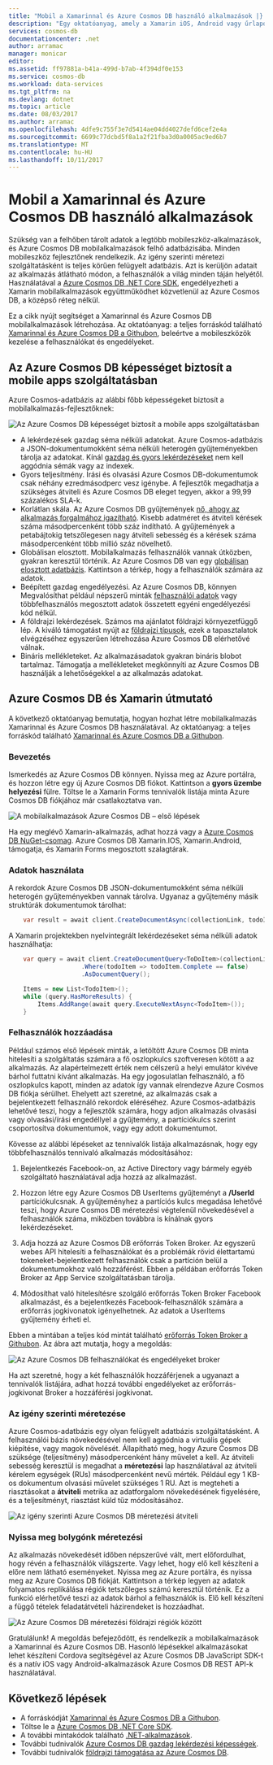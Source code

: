 ```yaml
---
title: "Mobil a Xamarinnal és Azure Cosmos DB használó alkalmazások |} Microsoft Docs"
description: "Egy oktatóanyag, amely a Xamarin iOS, Android vagy űrlapok alkalmazás Azure Cosmos DB használatával. Azure Cosmos DB egy gyors, a bolygónk méretezés, a felhő adatbázis mobilalkalmazásokhoz."
services: cosmos-db
documentationcenter: .net
author: arramac
manager: monicar
editor: 
ms.assetid: ff97881a-b41a-499d-b7ab-4f394df0e153
ms.service: cosmos-db
ms.workload: data-services
ms.tgt_pltfrm: na
ms.devlang: dotnet
ms.topic: article
ms.date: 08/03/2017
ms.author: arramac
ms.openlocfilehash: 4dfe9c755f3e7d5414ae04dd4027defd6cef2e4a
ms.sourcegitcommit: 6699c77dcbd5f8a1a2f21fba3d0a0005ac9ed6b7
ms.translationtype: MT
ms.contentlocale: hu-HU
ms.lasthandoff: 10/11/2017
---
```

# <a name="build-mobile-applications-with-xamarin-and-azure-cosmos-db"></a>Mobil a Xamarinnal és Azure Cosmos DB használó alkalmazások
Szükség van a felhőben tárolt adatok a legtöbb mobileszköz-alkalmazások, és Azure Cosmos DB mobilalkalmazások felhő adatbázisába. Minden mobileszköz fejlesztőnek rendelkezik. Az igény szerinti méretezi szolgáltatásként is teljes körűen felügyelt adatbázis. Azt is kerüljön adatait az alkalmazás átlátható módon, a felhasználók a világ minden táján helyétől. Használatával a [Azure Cosmos DB .NET Core SDK](documentdb-sdk-dotnet-core.md), engedélyezheti a Xamarin mobilalkalmazások együttműködhet közvetlenül az Azure Cosmos DB, a középső réteg nélkül.

Ez a cikk nyújt segítséget a Xamarinnal és Azure Cosmos DB mobilalkalmazások létrehozása. Az oktatóanyag: a teljes forráskód található [Xamarinnal és Azure Cosmos DB a Githubon](https://github.com/Azure/azure-documentdb-dotnet/tree/master/samples/xamarin), beleértve a mobileszközök kezelése a felhasználókat és engedélyeket.

## <a name="azure-cosmos-db-capabilities-for-mobile-apps"></a>Az Azure Cosmos DB képességet biztosít a mobile apps szolgáltatásban
Azure Cosmos-adatbázis az alábbi főbb képességeket biztosít a mobilalkalmazás-fejlesztőknek:

![Az Azure Cosmos DB képességet biztosít a mobile apps szolgáltatásban](media/mobile-apps-with-xamarin/documentdb-for-mobile.png)

* A lekérdezések gazdag séma nélküli adatokat. Azure Cosmos-adatbázis a JSON-dokumentumokként séma nélküli heterogén gyűjteményekben tárolja az adatokat. Kínál [gazdag és gyors lekérdezéseket](documentdb-sql-query.md) nem kell aggódnia sémák vagy az indexek.
* Gyors teljesítmény. Írási és olvasási Azure Cosmos DB-dokumentumok csak néhány ezredmásodperc vesz igénybe. A fejlesztők megadhatja a szükséges átviteli és Azure Cosmos DB eleget tegyen, akkor a 99,99 százalékos SLA-k.
* Korlátlan skála. Az Azure Cosmos DB gyűjtemények [nő, ahogy az alkalmazás forgalmához igazítható](partition-data.md). Kisebb adatméret és átviteli kérések száma másodpercenként több száz indítható. A gyűjtemények a petabájtokig tetszőlegesen nagy átviteli sebesség és a kérések száma másodpercenként több millió száz növelhető.
* Globálisan elosztott. Mobilalkalmazás felhasználók vannak útközben, gyakran keresztül történik. Az Azure Cosmos DB van egy [globálisan elosztott adatbázis](distribute-data-globally.md). Kattintson a térkép, hogy a felhasználók számára az adatok.
* Beépített gazdag engedélyezési. Az Azure Cosmos DB, könnyen Megvalósíthat például népszerű minták [felhasználói adatok](https://aka.ms/documentdb-xamarin-todouser) vagy többfelhasználós megosztott adatok összetett egyéni engedélyezési kód nélkül.
* A földrajzi lekérdezések. Számos ma ajánlatot földrajzi környezetfüggő lép. A kiváló támogatást nyújt az [földrajzi típusok](geospatial.md), ezek a tapasztalatok elvégzéséhez egyszerűen létrehozása Azure Cosmos DB elérhetővé válnak.
* Bináris mellékleteket. Az alkalmazásadatok gyakran bináris blobot tartalmaz. Támogatja a mellékleteket megkönnyíti az Azure Cosmos DB használják a lehetőségekkel a az alkalmazás adatokat.

## <a name="azure-cosmos-db-and-xamarin-tutorial"></a>Azure Cosmos DB és Xamarin útmutató
A következő oktatóanyag bemutatja, hogyan hozhat létre mobilalkalmazás Xamarinnal és Azure Cosmos DB használatával. Az oktatóanyag: a teljes forráskód található [Xamarinnal és Azure Cosmos DB a Githubon](https://github.com/Azure/azure-documentdb-dotnet/tree/master/samples/xamarin).

### <a name="get-started"></a>Bevezetés
Ismerkedés az Azure Cosmos DB könnyen. Nyissa meg az Azure portálra, és hozzon létre egy új Azure Cosmos DB fiókot. Kattintson a **gyors üzembe helyezési** fülre. Töltse le a Xamarin Forms tennivalók listája minta Azure Cosmos DB fiókjához már csatlakoztatva van. 

![A mobilalkalmazások Azure Cosmos DB – első lépések](media/mobile-apps-with-xamarin/cosmos-db-quickstart.png)

Ha egy meglévő Xamarin-alkalmazás, adhat hozzá vagy a [Azure Cosmos DB NuGet-csomag](documentdb-sdk-dotnet-core.md). Azure Cosmos DB Xamarin.IOS, Xamarin.Android, támogatja, és Xamarin Forms megosztott szalagtárak.

### <a name="work-with-data"></a>Adatok használata
A rekordok Azure Cosmos DB JSON-dokumentumokként séma nélküli heterogén gyűjteményekben vannak tárolva. Ugyanaz a gyűjtemény másik struktúrák dokumentumok tárolhat:

```cs
    var result = await client.CreateDocumentAsync(collectionLink, todoItem);
```

A Xamarin projektekben nyelvintegrált lekérdezéseket séma nélküli adatok használhatja:

```cs
    var query = await client.CreateDocumentQuery<ToDoItem>(collectionLink)
                    .Where(todoItem => todoItem.Complete == false)
                    .AsDocumentQuery();

    Items = new List<TodoItem>();
    while (query.HasMoreResults) {
        Items.AddRange(await query.ExecuteNextAsync<TodoItem>());
    }
```
### <a name="add-users"></a>Felhasználók hozzáadása
Például számos első lépések minták, a letöltött Azure Cosmos DB minta hitelesíti a szolgáltatás számára a fő oszlopkulcs szoftveresen kötött a az alkalmazás. Az alapértelmezett érték nem célszerű a helyi emulátor kivéve bárhol futtatni kívánt alkalmazás. Ha egy jogosulatlan felhasználó, a fő oszlopkulcs kapott, minden az adatok így vannak elrendezve Azure Cosmos DB fiókja sérülhet. Ehelyett azt szeretné, az alkalmazás csak a bejelentkezett felhasználó rekordok eléréséhez. Azure Cosmos-adatbázis lehetővé teszi, hogy a fejlesztők számára, hogy adjon alkalmazás olvasási vagy olvasási/írási engedéllyel a gyűjtemény, a partíciókulcs szerint csoportosítva dokumentumok, vagy egy adott dokumentumot. 

Kövesse az alábbi lépéseket az tennivalók listája alkalmazásnak, hogy egy többfelhasználós tennivaló alkalmazás módosításához: 

  1. Bejelentkezés Facebook-on, az Active Directory vagy bármely egyéb szolgáltató használatával adja hozzá az alkalmazást.

  2. Hozzon létre egy Azure Cosmos DB UserItems gyűjteményt a **/UserId** partíciókulcsnak. A gyűjteményhez a partíciós kulcs megadása lehetővé teszi, hogy Azure Cosmos DB méretezési végtelenül növekedésével a felhasználók száma, miközben továbbra is kínálnak gyors lekérdezéseket.

  3. Adja hozzá az Azure Cosmos DB erőforrás Token Broker. Az egyszerű webes API hitelesíti a felhasználókat és a problémák rövid élettartamú tokeneket-bejelentkezett felhasználók csak a partíción belül a dokumentumokhoz való hozzáférést. Ebben a példában erőforrás Token Broker az App Service szolgáltatásban tárolja.

  4. Módosíthat való hitelesítésre szolgáló erőforrás Token Broker Facebook alkalmazást, és a bejelentkezés Facebook-felhasználók számára a erőforrás jogkivonatok igényelhetnek. Az adatok a UserItems gyűjtemény érheti el.  

Ebben a mintában a teljes kód mintát található [erőforrás Token Broker a Githubon](http://aka.ms/documentdb-xamarin-todouser). Az ábra azt mutatja, hogy a megoldás:

![Az Azure Cosmos DB felhasználókat és engedélyeket broker](media/mobile-apps-with-xamarin/documentdb-resource-token-broker.png)

Ha azt szeretné, hogy a két felhasználók hozzáférjenek a ugyanazt a tennivalók listájára, adhat hozzá további engedélyeket az erőforrás-jogkivonat Broker a hozzáférési jogkivonat.

### <a name="scale-on-demand"></a>Az igény szerinti méretezése
Azure Cosmos-adatbázis egy olyan felügyelt adatbázis szolgáltatásként. A felhasználói bázis növekedésével nem kell aggódnia a virtuális gépek kiépítése, vagy magok növelését. Állapítható meg, hogy Azure Cosmos DB szüksége (teljesítmény) másodpercenként hány művelet a kell. Az átviteli sebesség keresztül is megadhat a **méretezési** lap használatával az átviteli kérelem egységek (RUs) másodpercenként nevű mérték. Például egy 1 KB-os dokumentum olvasási művelet szükséges 1 RU. Azt is megteheti a riasztásokat a **átviteli** metrika az adatforgalom növekedésének figyelésére, és a teljesítményt, riasztást küld tűz módosításához.

![Az igény szerinti Azure Cosmos DB méretezési átviteli](media/mobile-apps-with-xamarin/cosmos-db-xamarin-scale.png)

### <a name="go-planet-scale"></a>Nyissa meg bolygónk méretezési
Az alkalmazás növekedését időben népszerűvé vált, mert előfordulhat, hogy révén a felhasználók világszerte. Vagy lehet, hogy elő kell készíteni a előre nem látható eseményeket. Nyissa meg az Azure portálra, és nyissa meg az Azure Cosmos DB fiókját. Kattintson a térkép legyen az adatok folyamatos replikálása régiók tetszőleges számú keresztül történik. Ez a funkció elérhetővé teszi az adatok bárhol a felhasználók is. Elő kell készíteni a függő tételek feladatátvételi házirendeket is hozzáadhat.

![Az Azure Cosmos DB méretezési földrajzi régiók között](media/mobile-apps-with-xamarin/cosmos-db-xamarin-replicate.png)

Gratulálunk! A megoldás befejeződött, és rendelkezik a mobilalkalmazások a Xamarinnal és Azure Cosmos DB. Hasonló lépésekkel alkalmazásokat lehet készíteni Cordova segítségével az Azure Cosmos DB JavaScript SDK-t és a natív iOS vagy Android-alkalmazások Azure Cosmos DB REST API-k használatával.

## <a name="next-steps"></a>Következő lépések
* A forráskódját [Xamarinnal és Azure Cosmos DB a Githubon](https://github.com/Azure/azure-documentdb-dotnet/tree/master/samples/xamarin).
* Töltse le a [Azure Cosmos DB .NET Core SDK](documentdb-sdk-dotnet-core.md).
* A további mintakódok található [.NET-alkalmazások](documentdb-dotnet-samples.md).
* További tudnivalók [Azure Cosmos DB gazdag lekérdezési képességek](documentdb-sql-query.md).
* További tudnivalók [földrajzi támogatása az Azure Cosmos DB](geospatial.md).



